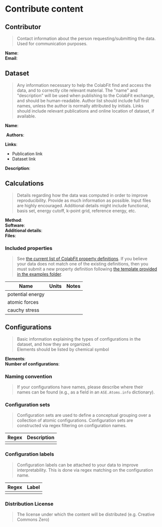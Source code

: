 # Contribute content

## Contributor
> Contact information about the person requesting/submitting the data. Used for communication purposes.
​

**Name**:  
**Email**:  

## Dataset
> Any information necessary to help the ColabFit find and access the data, and to correctly cite relevant material. The "name" and "description" will be used when publishing to the ColabFit exchange, and should be human-readable. Author list should include full first names, unless the author is normally attributed by initials. Links should include relevant publications and online location of dataset, if available.

**Name**:  
  
​
**Authors**:  


**Links**:  
*  Publication link
*  Dataset link

**Description**:  


## Calculations  
> Details regarding how the data was computed in order to improve reproducibility. Provide as much information as possible. Input files are highly encouraged.
> Additional details might include functional, basis set, energy cutoff, k-point grid, reference energy, etc.
​

**Method**:    
**Software**:    
**Additional details**:   
**Files**:  

### Included properties
> See [the current list of ColabFit property definitions](https://materials.colabfit.org/browse/property-definitions). If you believe your data does not match one of the existing definitions, then you must submit a new property definition following [the template provided in the examples folder](https://github.com/gpwolfe/colabfit-data/blob/main/examples/example_property_definitions.py).  

|   Name            |   Units   |   Notes   |
|   ---             |   ---     |   ---     |
|   potential energy |          |           |
|   atomic forces   |           |           |
|   cauchy stress   |           |           |
  
## Configurations
> Basic information explaining the types of configurations in the dataset, and how they are organized.  
> Elements should be listed by chemical symbol


**Elements**:  
**Number of configurations**:    

### Naming convention
> If your configurations have names, please describe where their names can be found (e.g., as a field in an `ASE.Atoms.info` dictionary).
​
​
### Configuration sets
> Configuration sets are used to define a conceptual grouping over a collection of atomic configurations. Configuration sets are constructed via regex filtering on configuration names.
​

|Regex|Description|
|---|---|
|   |   |

  
### Configuration labels
> Configuration labels can be attached to your data to improve interpretability. This is done via regex matching on the configuration name.
​

| Regex | Label |
| --- | --- |
|     |     |

  
### Distribution License
>The license under which the content will be distributed (e.g. Creative Commons Zero)
